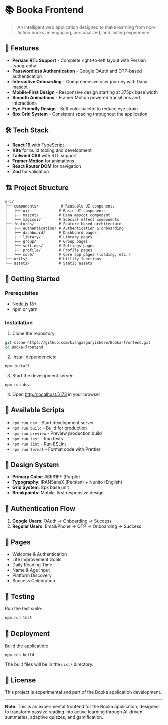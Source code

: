 # 📚 Booka Frontend

> An intelligent web application designed to make learning from non-fiction books an engaging, personalized, and lasting experience.

## 🚀 Features

- **Persian RTL Support** - Complete right-to-left layout with Persian typography
- **Passwordless Authentication** - Google OAuth and OTP-based authentication
- **Interactive Onboarding** - Comprehensive user journey with Dana mascot
- **Mobile-First Design** - Responsive design starting at 375px base width
- **Smooth Animations** - Framer Motion powered transitions and interactions
- **Eye-Friendly Design** - Soft color palette to reduce eye strain
- **8px Grid System** - Consistent spacing throughout the application

## 🛠️ Tech Stack

- **React 19** with TypeScript
- **Vite** for build tooling and development
- **Tailwind CSS** with RTL support
- **Framer Motion** for animations
- **React Router DOM** for navigation
- **Zod** for validation

## 🏗️ Project Structure

```
src/
├── components/          # Reusable UI components
│   ├── ui/             # Basic UI components
│   ├── mascot/         # Dana mascot component
│   └── magicui/        # Special effect components
├── features/           # Feature-based architecture
│   ├── authentication/ # Authentication & onboarding
│   ├── dashboard/      # Dashboard pages
│   ├── library/        # Library pages
│   ├── group/          # Group pages
│   ├── settings/       # Settings pages
│   ├── profile/        # Profile pages
│   └── core/           # Core app pages (loading, etc.)
├── utils/              # Utility functions
└── assets/             # Static assets
```

## 🚀 Getting Started

### Prerequisites
- Node.js 18+
- npm or yarn

### Installation

1. Clone the repository:
```bash
git clone https://github.com/kiangasgaryishere/Booka-frontend.git
cd Booka-frontend
```

2. Install dependencies:
```bash
npm install
```

3. Start the development server:
```bash
npm run dev
```

4. Open [http://localhost:5173](http://localhost:5173) in your browser

## 📜 Available Scripts

- `npm run dev` - Start development server
- `npm run build` - Build for production
- `npm run preview` - Preview production build
- `npm run test` - Run tests
- `npm run lint` - Run ESLint
- `npm run format` - Format code with Prettier

## 🎨 Design System

- **Primary Color**: #6E61FF (Purple)
- **Typography**: IRANSansX (Persian) + Nunito (English)
- **Grid System**: 8px base unit
- **Breakpoints**: Mobile-first responsive design

## 🔐 Authentication Flow

1. **Google Users**: OAuth → Onboarding → Success
2. **Regular Users**: Email/Phone → OTP → Onboarding → Success

## 📱 Pages

- Welcome & Authentication
- Life Improvement Goals
- Daily Reading Time
- Name & Age Input
- Platform Discovery
- Success Celebration

## 🧪 Testing

Run the test suite:
```bash
npm run test
```

## 🚀 Deployment

Build the application:
```bash
npm run build
```

The built files will be in the `dist/` directory.

## 📄 License

This project is experimental and part of the Booka application development.

---

**Note**: This is an experimental frontend for the Booka application, designed to transform passive reading into active learning through AI-driven summaries, adaptive quizzes, and gamification.
